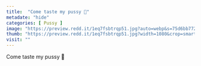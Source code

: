 ```yaml
---
title:  "Come taste my pussy 👅"
metadate: "hide"
categories: [ Pussy ]
image: "https://preview.redd.it/1eq7fsbtrqp51.jpg?auto=webp&s=75d6bb772e23acd6a7ee269f4bff166ce2febf7b"
thumb: "https://preview.redd.it/1eq7fsbtrqp51.jpg?width=1080&crop=smart&auto=webp&s=cef225cf276ca382124a30d37e2b24b568ddf47f"
visit: ""
---
```

Come taste my pussy 👅

